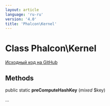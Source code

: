 ```yaml
---
layout: article
language: 'ru-ru'
version: '4.0'
title: 'Phalcon\Kernel'
---
```


# Class **Phalcon\Kernel**

<a href="https://github.com/phalcon/cphalcon/tree/v4.0.0/phalcon/kernel.zep" class="btn btn-default btn-sm">Исходный код на GitHub</a>

## Methods

public static **preComputeHashKey** (*mixed* $key)

...